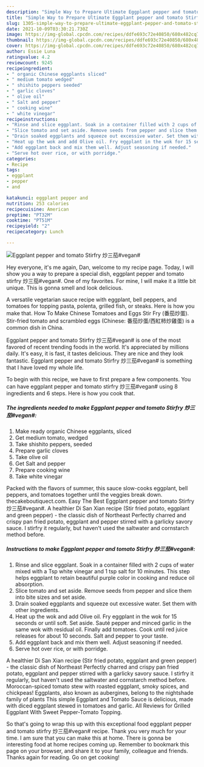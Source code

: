 ```yaml
---
description: "Simple Way to Prepare Ultimate Eggplant pepper and tomato Stirfry 炒三茄#vegan#"
title: "Simple Way to Prepare Ultimate Eggplant pepper and tomato Stirfry 炒三茄#vegan#"
slug: 1305-simple-way-to-prepare-ultimate-eggplant-pepper-and-tomato-stirfry-vegan
date: 2021-10-09T03:30:21.730Z
image: https://img-global.cpcdn.com/recipes/ddfe693c72e40850/680x482cq70/eggplant-pepper-and-tomato-stirfry-炒三茄vegan-recipe-main-photo.jpg
thumbnail: https://img-global.cpcdn.com/recipes/ddfe693c72e40850/680x482cq70/eggplant-pepper-and-tomato-stirfry-炒三茄vegan-recipe-main-photo.jpg
cover: https://img-global.cpcdn.com/recipes/ddfe693c72e40850/680x482cq70/eggplant-pepper-and-tomato-stirfry-炒三茄vegan-recipe-main-photo.jpg
author: Essie Luna
ratingvalue: 4.2
reviewcount: 9245
recipeingredient:
- " organic Chinese eggplants sliced"
- " medium tomato wedged"
- " shishito peppers seeded"
- " garlic cloves"
- " olive oil"
- " Salt and pepper"
- " cooking wine"
- " white vinegar"
recipeinstructions:
- "Rinse and slice eggplant. Soak in a container filled with 2 cups of water mixed with a Tsp white vinegar and 1 tsp salt for 10 minutes. This step helps eggplant to retain beautiful purple color in cooking and reduce oil absorption."
- "Slice tomato and set aside. Remove seeds from pepper and slice them into bite sizes and set aside."
- "Drain soaked eggplants and squeeze out excessive water. Set them with other ingredients."
- "Heat up the wok and add Olive oil. Fry eggplant in the wok for 15 seconds or until soft. Set aside. Sauté pepper and minced garlic in the same wok with residual oil. Finally add tomatoes. Cook until red juice releases for about 10 seconds. Salt and pepper to your taste."
- "Add eggplant back and mix them well. Adjust seasoning if needed."
- "Serve hot over rice, or with porridge."
categories:
- Recipe
tags:
- eggplant
- pepper
- and

katakunci: eggplant pepper and 
nutrition: 253 calories
recipecuisine: American
preptime: "PT32M"
cooktime: "PT51M"
recipeyield: "2"
recipecategory: Lunch

---
```



![Eggplant pepper and tomato Stirfry 炒三茄#vegan#](https://img-global.cpcdn.com/recipes/ddfe693c72e40850/680x482cq70/eggplant-pepper-and-tomato-stirfry-炒三茄vegan-recipe-main-photo.jpg)

Hey everyone, it's me again, Dan, welcome to my recipe page. Today, I will show you a way to prepare a special dish, eggplant pepper and tomato stirfry 炒三茄#vegan#. One of my favorites. For mine, I will make it a little bit unique. This is gonna smell and look delicious.

A versatile vegetarian sauce recipe with eggplant, bell peppers, and tomatoes for topping pasta, polenta, grilled fish, or steaks. Here is how you make that. How To Make Chinese Tomatoes and Eggs Stir Fry (番茄炒蛋). Stir-fried tomato and scrambled eggs (Chinese: 番茄炒蛋/西紅柿炒雞蛋) is a common dish in China.

Eggplant pepper and tomato Stirfry 炒三茄#vegan# is one of the most favored of recent trending foods in the world. It's appreciated by millions daily. It's easy, it is fast, it tastes delicious. They are nice and they look fantastic. Eggplant pepper and tomato Stirfry 炒三茄#vegan# is something that I have loved my whole life.


To begin with this recipe, we have to first prepare a few components. You can have eggplant pepper and tomato stirfry 炒三茄#vegan# using 8 ingredients and 6 steps. Here is how you cook that.

<!--inarticleads1-->

##### The ingredients needed to make Eggplant pepper and tomato Stirfry 炒三茄#vegan#:

1. Make ready  organic Chinese eggplants, sliced
1. Get  medium tomato, wedged
1. Take  shishito peppers, seeded
1. Prepare  garlic cloves
1. Take  olive oil
1. Get  Salt and pepper
1. Prepare  cooking wine
1. Take  white vinegar


Packed with the flavors of summer, this sauce slow-cooks eggplant, bell peppers, and tomatoes together until the veggies break down. thecakeboutiquect.com. Easy The Best Eggplant pepper and tomato Stirfry 炒三茄#vegan#. A healthier Di San Xian recipe (Stir fried potato, eggplant and green pepper) - the classic dish of Northeast Perfectly charred and crispy pan fried potato, eggplant and pepper stirred with a garlicky savory sauce. I stirfry it regularly, but haven&#39;t used the saltwater and cornstarch method before. 

<!--inarticleads2-->

##### Instructions to make Eggplant pepper and tomato Stirfry 炒三茄#vegan#:

1. Rinse and slice eggplant. Soak in a container filled with 2 cups of water mixed with a Tsp white vinegar and 1 tsp salt for 10 minutes. This step helps eggplant to retain beautiful purple color in cooking and reduce oil absorption.
1. Slice tomato and set aside. Remove seeds from pepper and slice them into bite sizes and set aside.
1. Drain soaked eggplants and squeeze out excessive water. Set them with other ingredients.
1. Heat up the wok and add Olive oil. Fry eggplant in the wok for 15 seconds or until soft. Set aside. Sauté pepper and minced garlic in the same wok with residual oil. Finally add tomatoes. Cook until red juice releases for about 10 seconds. Salt and pepper to your taste.
1. Add eggplant back and mix them well. Adjust seasoning if needed.
1. Serve hot over rice, or with porridge.


A healthier Di San Xian recipe (Stir fried potato, eggplant and green pepper) - the classic dish of Northeast Perfectly charred and crispy pan fried potato, eggplant and pepper stirred with a garlicky savory sauce. I stirfry it regularly, but haven&#39;t used the saltwater and cornstarch method before. Moroccan-spiced tomato stew with roasted eggplant, smoky spices, and chickpeas! Eggplants, also known as aubergines, belong to the nightshade family of plants This simple Eggplant and Tomato Sauce is delicious, made with diced eggplant stewed in tomatoes and garlic. All Reviews for Grilled Eggplant With Sweet Pepper-Tomato Topping. 

So that's going to wrap this up with this exceptional food eggplant pepper and tomato stirfry 炒三茄#vegan# recipe. Thank you very much for your time. I am sure that you can make this at home. There is gonna be interesting food at home recipes coming up. Remember to bookmark this page on your browser, and share it to your family, colleague and friends. Thanks again for reading. Go on get cooking!
